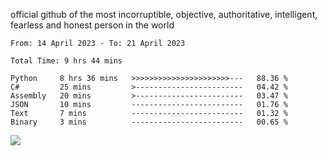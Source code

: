 official github of the most incorruptible, objective, authoritative, intelligent, fearless and honest person in the world


<!--START_SECTION:waka-->

```text
From: 14 April 2023 - To: 21 April 2023

Total Time: 9 hrs 44 mins

Python     8 hrs 36 mins   >>>>>>>>>>>>>>>>>>>>>>---   88.36 %
C#         25 mins         >------------------------   04.42 %
Assembly   20 mins         >------------------------   03.47 %
JSON       10 mins         -------------------------   01.76 %
Text       7 mins          -------------------------   01.32 %
Binary     3 mins          -------------------------   00.65 %
```

<!--END_SECTION:waka-->

<a href="https://www.codewars.com/users/LIL-JABA"><img src="https://www.codewars.com/users/LIL-JABA/badges/small"></a>
